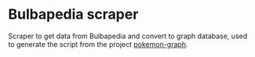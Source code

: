 # Bulbapedia scraper
Scraper to get data from Bulbapedia and convert to graph database, used to generate the script from the project [pokemon-graph](https://github.com/IgorRozani/pokemon-graph).



